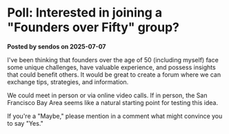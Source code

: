 # Poll: Interested in joining a "Founders over Fifty" group?

**Posted by sendos on 2025-07-07**

I've been thinking that founders over the age of 50 (including myself) face some unique challenges, have valuable experience, and possess insights that could benefit others. It would be great to create a forum where we can exchange tips, strategies, and information.

We could meet in person or via online video calls. If in person, the San Francisco Bay Area seems like a natural starting point for testing this idea.

If you're a "Maybe," please mention in a comment what might convince you to say "Yes."